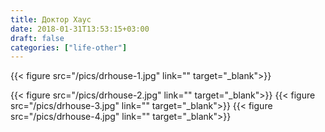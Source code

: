 ```yaml
---
title: Доктор Хаус
date: 2018-01-31T13:53:15+03:00
draft: false
categories: ["life-other"]
---
```


{{< figure src="/pics/drhouse-1.jpg" link="" target="_blank">}}

<!--more-->

{{< figure src="/pics/drhouse-2.jpg" link="" target="_blank">}}
{{< figure src="/pics/drhouse-3.jpg" link="" target="_blank">}}
{{< figure src="/pics/drhouse-4.jpg" link="" target="_blank">}}
